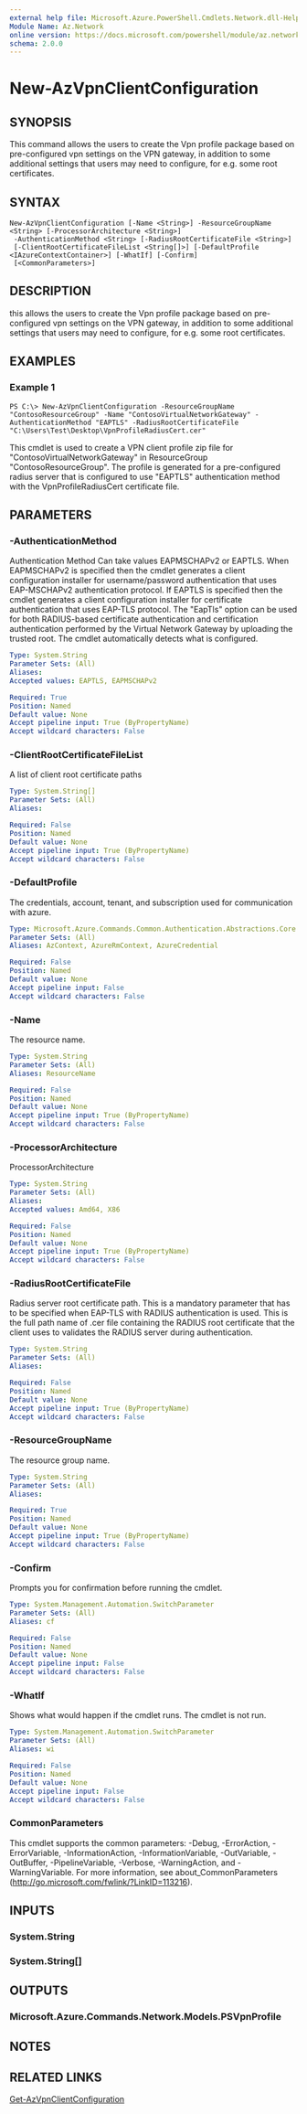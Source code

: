 ```yaml
---
external help file: Microsoft.Azure.PowerShell.Cmdlets.Network.dll-Help.xml
Module Name: Az.Network
online version: https://docs.microsoft.com/powershell/module/az.network/new-azvpnclientconfiguration
schema: 2.0.0
---
```


# New-AzVpnClientConfiguration

## SYNOPSIS
This command allows the users to create the Vpn profile package based on pre-configured vpn settings on the VPN gateway, in addition to some additional settings that users may need to configure, for e.g. some root certificates.

## SYNTAX

```
New-AzVpnClientConfiguration [-Name <String>] -ResourceGroupName <String> [-ProcessorArchitecture <String>]
 -AuthenticationMethod <String> [-RadiusRootCertificateFile <String>]
 [-ClientRootCertificateFileList <String[]>] [-DefaultProfile <IAzureContextContainer>] [-WhatIf] [-Confirm]
 [<CommonParameters>]
```

## DESCRIPTION
this allows the users to create the Vpn profile package based on pre-configured vpn settings on the VPN gateway, in addition to some additional settings that users may need to configure, for e.g. some root certificates.

## EXAMPLES

### Example 1
```
PS C:\> New-AzVpnClientConfiguration -ResourceGroupName "ContosoResourceGroup" -Name "ContosoVirtualNetworkGateway" -AuthenticationMethod "EAPTLS" -RadiusRootCertificateFile "C:\Users\Test\Desktop\VpnProfileRadiusCert.cer"
```

This cmdlet is used to create a VPN client profile zip file for "ContosoVirtualNetworkGateway" in ResourceGroup "ContosoResourceGroup". The profile is generated for a pre-configured radius server that is configured to use "EAPTLS" authentication method with the VpnProfileRadiusCert certificate file.

## PARAMETERS

### -AuthenticationMethod
Authentication Method
Can take values EAPMSCHAPv2 or EAPTLS. When EAPMSCHAPv2 is specified then the cmdlet generates a client configuration installer for username/password authentication that uses EAP-MSCHAPv2 authentication protocol. If EAPTLS is specified then the cmdlet generates a client configuration installer for certificate authentication that uses EAP-TLS protocol. The "EapTls" option can be used for both RADIUS-based certificate authentication and certification authentication performed by the Virtual Network Gateway by uploading the trusted root. The cmdlet automatically detects what is configured.

```yaml
Type: System.String
Parameter Sets: (All)
Aliases:
Accepted values: EAPTLS, EAPMSCHAPv2

Required: True
Position: Named
Default value: None
Accept pipeline input: True (ByPropertyName)
Accept wildcard characters: False
```

### -ClientRootCertificateFileList
A list of client root certificate paths

```yaml
Type: System.String[]
Parameter Sets: (All)
Aliases:

Required: False
Position: Named
Default value: None
Accept pipeline input: True (ByPropertyName)
Accept wildcard characters: False
```

### -DefaultProfile
The credentials, account, tenant, and subscription used for communication with azure.

```yaml
Type: Microsoft.Azure.Commands.Common.Authentication.Abstractions.Core.IAzureContextContainer
Parameter Sets: (All)
Aliases: AzContext, AzureRmContext, AzureCredential

Required: False
Position: Named
Default value: None
Accept pipeline input: False
Accept wildcard characters: False
```

### -Name
The resource name.

```yaml
Type: System.String
Parameter Sets: (All)
Aliases: ResourceName

Required: False
Position: Named
Default value: None
Accept pipeline input: True (ByPropertyName)
Accept wildcard characters: False
```

### -ProcessorArchitecture
ProcessorArchitecture

```yaml
Type: System.String
Parameter Sets: (All)
Aliases:
Accepted values: Amd64, X86

Required: False
Position: Named
Default value: None
Accept pipeline input: True (ByPropertyName)
Accept wildcard characters: False
```

### -RadiusRootCertificateFile
Radius server root certificate path. This is a mandatory parameter that has to be specified when EAP-TLS with RADIUS authentication is used. This is the full path name of .cer file containing the RADIUS root certificate that the client uses to validates the RADIUS server during authentication.

```yaml
Type: System.String
Parameter Sets: (All)
Aliases:

Required: False
Position: Named
Default value: None
Accept pipeline input: True (ByPropertyName)
Accept wildcard characters: False
```

### -ResourceGroupName
The resource group name.

```yaml
Type: System.String
Parameter Sets: (All)
Aliases:

Required: True
Position: Named
Default value: None
Accept pipeline input: True (ByPropertyName)
Accept wildcard characters: False
```

### -Confirm
Prompts you for confirmation before running the cmdlet.

```yaml
Type: System.Management.Automation.SwitchParameter
Parameter Sets: (All)
Aliases: cf

Required: False
Position: Named
Default value: None
Accept pipeline input: False
Accept wildcard characters: False
```

### -WhatIf
Shows what would happen if the cmdlet runs. The cmdlet is not run.

```yaml
Type: System.Management.Automation.SwitchParameter
Parameter Sets: (All)
Aliases: wi

Required: False
Position: Named
Default value: None
Accept pipeline input: False
Accept wildcard characters: False
```

### CommonParameters
This cmdlet supports the common parameters: -Debug, -ErrorAction, -ErrorVariable, -InformationAction, -InformationVariable, -OutVariable, -OutBuffer, -PipelineVariable, -Verbose, -WarningAction, and -WarningVariable. For more information, see about_CommonParameters (http://go.microsoft.com/fwlink/?LinkID=113216).

## INPUTS

### System.String

### System.String[]

## OUTPUTS

### Microsoft.Azure.Commands.Network.Models.PSVpnProfile

## NOTES

## RELATED LINKS

[Get-AzVpnClientConfiguration](./Get-AzVpnClientConfiguration.md)
